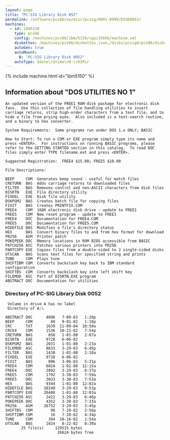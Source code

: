 ```yaml
---
layout: page
title: "PC-SIG Library Disk #52"
permalink: /software/pcx86/sw/misc/pcsig/0001-0999/DISK0052/
machines:
  - id: ibm5150
    type: pcx86
    config: /machines/pcx86/ibm/5150/cga/256kb/machine.xml
    diskettes: /machines/pcx86/diskettes.json,/disks/pcsig0/pcx86/diskettes.json
    autoGen: true
    autoMount:
      B: "PC-SIG Library Disk 0052"
    autoType: $date\r$time\rB:\rDIR\r
---
```


{% include machine.html id="ibm5150" %}

## Information about "DOS UTILITIES NO 1"

    An updated version of the FREE1 RAM-disk package for electronic disk
    fans.  Use this collection of file handling utilities to insert
    carriage returns, strip high-order characters from a text file, and to
    hide a file from prying eyes.  Also included is a text-search routine,
    and a binary to hex converter.
    
    System Requirements:  Some programs run under DOS 1.x ONLY; BASIC
    
    How to Start: To run a COM or EXE program simply type its name and
    press <ENTER>.  For instructions on running BASIC programs, please
    refer to the GETTING STARTED section in this catalog.  To read DOC
    files simply enter TYPE filename.ext and press <ENTER>.
    
    Suggested Registration:  FREE4 $15.00; FREE5 $10.00
    
    File Descriptions:
    
    BEEP     COM  Generates beep sound - useful for match files
    CRETURN  BAS  Adds carriage returns to downloaded files
    FILTER   BAS  Removes control and non-ASCII characters from disk files
    DISRTN   EXE  File directory utility
    FIXDEL   EXE  Disk file utility
    DSKPGM2  BAS  Creates batch file for copying files
    FIXIT    BAS  Creates PRINTFIX.COM
    FREE4    COM  160K electronic disk drive - update to FREE1
    FREE5    COM  New reset program - update to FREE3
    FREE4    DOC  Documentation for FREE4.COM
    FREE5    DOC  Documentation for FREE5.COM
    HIDEFILE BAS  Modifies a file's directory status
    HEX      BAS  Convert binary files to and from hex format for download
    PR256    ASM  Printer patch
    POKEPEEK DOC  Memory locations in ROM BIOS accessible from BASIC
    PATCH256 ASC  Patches various printers into PR256
    PARTCOPY EXE  Copies files from a double-sided to 2 single-sided disks
    UTSCAN   BAS  Scans text files for specified string and prints
    TUNE     COM  Plays tune
    SHIFTIBM COM  Converts backslash key back to IBM standard configuration
    SHIFTBS  COM  Converts backslash key into left shift key
    FILEMOD  ASC  Part of DISRTN.EXE program
    ABSTRACT DOC  Documentation for utilities

### Directory of PC-SIG Library Disk 0052

     Volume in drive A has no label
     Directory of A:\

    ABSTRACT DOC      4096   7-09-83   1:20p
    BEEP     COM        89   9-01-82   1:10p
    CRC      TXT      1639  11-09-84  10:50a
    CRCK4    COM      1536  10-21-82   7:54p
    CRETURN  BAS       858   1-01-80   2:07a
    DISRTN   EXE      9728   6-06-82
    DSKPGM2  BAS      2031   1-01-80   2:23a
    FILEMOD  ASC      8633   3-29-83   6:45p
    FILTER   BAS      1430   1-01-80   2:10a
    FIXDEL   EXE      9728   6-06-82
    FIXIT    BAS       896   3-06-83   5:31p
    FREE4    COM      6024   1-01-80  12:15a
    FREE4    DOC      2892   3-29-83   6:37p
    FREE5    COM      1792   3-30-83   7:59a
    FREE5    DOC      3033   3-30-83   7:53a
    HEX      BAS      9344   1-01-80  12:02a
    HIDEFILE BAS     10240   3-29-83   9:53p
    PARTCOPY EXE     20480   1-01-80  12:03a
    PATCH256 ASC      2422   3-29-83   6:46p
    POKEPEEK DOC      4352   3-30-83   7:33a
    PR256    ASM     26752   3-29-83   3:45p
    SHIFTBS  COM        96   7-20-82   2:56p
    SHIFTIBM COM        16   7-20-82   4:34p
    TUNE     COM       384  10-16-82   1:54a
    UTSCAN   BAS      1024   8-22-82   8:39a
           25 file(s)     129515 bytes
                           26624 bytes free
